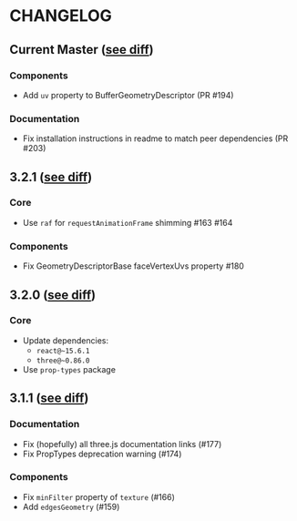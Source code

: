 CHANGELOG
===========

## Current Master ([see diff](https://github.com/toxicFork/react-three-renderer/compare/v3.2.1...master))

### Components
- Add `uv` property to BufferGeometryDescriptor (PR #194)

### Documentation
- Fix installation instructions in readme to match peer dependencies (PR #203)

## 3.2.1 ([see diff](https://github.com/toxicFork/react-three-renderer/compare/v3.2.0...v3.2.1))

### Core
- Use `raf` for `requestAnimationFrame` shimming #163 #164

### Components
- Fix GeometryDescriptorBase faceVertexUvs property #180

## 3.2.0 ([see diff](https://github.com/toxicFork/react-three-renderer/compare/v3.1.1...v3.2.0))

### Core
- Update dependencies:
  - `react@~15.6.1`
  - `three@~0.86.0`
- Use `prop-types` package

## 3.1.1 ([see diff](https://github.com/toxicFork/react-three-renderer/compare/v3.1.0...v3.1.1))

### Documentation
- Fix (hopefully) all three.js documentation links (#177)
- Fix PropTypes deprecation warning (#174)

### Components
- Fix `minFilter` property of `texture` (#166)
- Add `edgesGeometry` (#159)
